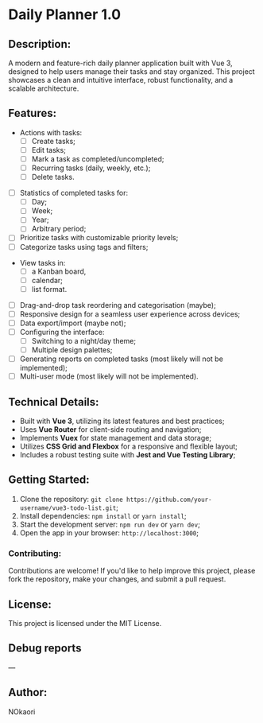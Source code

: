 # Daily Planner 1.0
## Description:

A modern and feature-rich daily planner application built with Vue 3, designed to help users manage their tasks and stay organized. This project showcases a clean and intuitive interface, robust functionality, and a scalable architecture.

## Features:

* Actions with tasks:
  - [ ] Create tasks;
  - [ ] Edit tasks;
  - [ ] Mark a task as completed/uncompleted;
  - [ ] Recurring tasks (daily, weekly, etc.);
  - [ ] Delete tasks.
- [ ] Statistics of completed tasks for:
  - [ ] Day;
  - [ ] Week;
  - [ ] Year;
  - [ ] Arbitrary period;
- [ ] Prioritize tasks with customizable priority levels;
- [ ] Categorize tasks using tags and filters;
* View tasks in:
  - [ ] a Kanban board,
  - [ ] calendar;
  - [ ] list format.
- [ ] Drag-and-drop task reordering and categorisation (maybe);
- [ ] Responsive design for a seamless user experience across devices;
- [ ] Data export/import (maybe not);
- [ ] Configuring the interface:
  - [ ] Switching to a night/day theme;
  - [ ] Multiple design palettes;
- [ ] Generating reports on completed tasks (most likely will not be implemented);
- [ ] Multi-user mode (most likely will not be implemented).

## Technical Details:

- Built with **Vue 3**, utilizing its latest features and best practices;
- Uses **Vue Router** for client-side routing and navigation;
- Implements **Vuex** for state management and data storage;
- Utilizes **CSS Grid and Flexbox** for a responsive and flexible layout;
- Includes a robust testing suite with **Jest and Vue Testing Library**;

## Getting Started:

1. Clone the repository: `git clone https://github.com/your-username/vue3-todo-list.git`;
2. Install dependencies: `npm install` or `yarn install`;
3. Start the development server: `npm run dev` or `yarn dev`;
4. Open the app in your browser: `http://localhost:3000`;

### Contributing:
Contributions are welcome! If you'd like to help improve this project, please fork the repository, make your changes, and submit a pull request.

## License:
This project is licensed under the MIT License.

## Debug reports
—

## Author:
NOkaori
